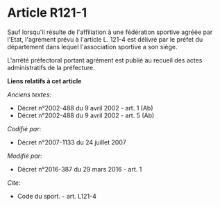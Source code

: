 # Article R121-1

Sauf lorsqu'il résulte de l'affiliation à une fédération sportive agréée par l'Etat, l'agrément prévu à l'article L. 121-4
est délivré par le préfet du département dans lequel l'association sportive a son siège.

L'arrêté préfectoral portant agrément est publié au recueil des actes administratifs de la préfecture.

**Liens relatifs à cet article**

_Anciens textes_:

  - Décret n°2002-488 du 9 avril 2002 - art. 1 (Ab)
  - Décret n°2002-488 du 9 avril 2002 - art. 5 (Ab)

_Codifié par_:

  - Décret n°2007-1133 du 24 juillet 2007

_Modifié par_:

  - Décret n°2016-387 du 29 mars 2016 - art. 1

_Cite_:

  - Code du sport. - art. L121-4
